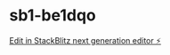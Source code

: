 # sb1-be1dqo

[Edit in StackBlitz next generation editor ⚡️](https://stackblitz.com/~/github.com/PeriyaYuri/sb1-be1dqo)
